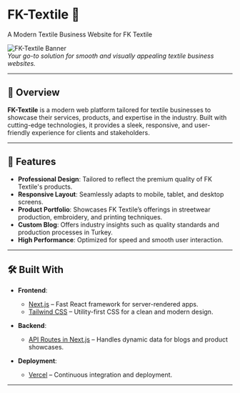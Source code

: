 # FK-Textile 🌟  
A Modern Textile Business Website for FK Textile

![FK-Textile Banner](https://via.placeholder.com/800x200)  
*Your go-to solution for smooth and visually appealing textile business websites.*

---

## 🚀 Overview  

**FK-Textile** is a modern web platform tailored for textile businesses to showcase their services, products, and expertise in the industry. Built with cutting-edge technologies, it provides a sleek, responsive, and user-friendly experience for clients and stakeholders.

---

## 🎯 Features  

- **Professional Design**: Tailored to reflect the premium quality of FK Textile's products.  
- **Responsive Layout**: Seamlessly adapts to mobile, tablet, and desktop screens.  
- **Product Portfolio**: Showcases FK Textile’s offerings in streetwear production, embroidery, and printing techniques.  
- **Custom Blog**: Offers industry insights such as quality standards and production processes in Turkey.  
- **High Performance**: Optimized for speed and smooth user interaction.  

---

## 🛠️ Built With  

- **Frontend**:  
  - [Next.js](https://nextjs.org/) – Fast React framework for server-rendered apps.  
  - [Tailwind CSS](https://tailwindcss.com/) – Utility-first CSS for a clean and modern design.  

- **Backend**:  
  - [API Routes in Next.js](https://nextjs.org/docs/api-routes/introduction) – Handles dynamic data for blogs and product showcases.  

- **Deployment**:  
  - [Vercel](https://vercel.com/) – Continuous integration and deployment.

---
